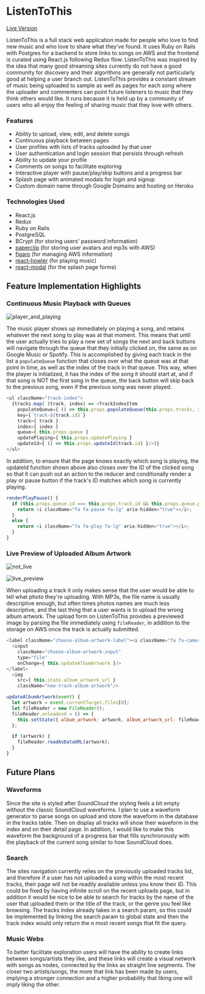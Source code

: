 # ListenToThis
[Live Version](www.listentothis.media)

ListenToThis is a full stack web application made for people who love to find new music and who love to share what they've found. It uses Ruby on Rails with Postgres for a backend to store links to songs on AWS and the frontend is curated using React.js following Redux flow. ListenToThis was inspired by the idea that many good streaming sites currently do not have a good community for discovery and their algorithms are generally not particularly good at helping a user branch out. ListenToThis provides a constant stream of music being uploaded to sample as well as pages for each song where the uploader and commenters can point future listeners to music that they think others would like. It runs because it is held up by a community of users who all enjoy the feeling of sharing music that they love with others.

### Features
* Ability to upload, view, edit, and delete songs
* Continuous playback between pages
* User profiles with lists of tracks uploaded by that user
* User authentication and login session that persists through refresh
* Ability to update your profile
* Comments on songs to facilitate exploring
* Interactive player with pause/play/skip buttons and a progress bar
* Splash page with animated modals for login and signup
* Custom domain name through Google Domains and hosting on Heroku

### Technologies Used
* React.js
* Redux
* Ruby on Rails
* PostgreSQL
* BCrypt (for storing users' password information)
* [paperclip][paperclip] (for storing user avatars and mp3s with AWS)
* [figaro][figaro] (for managing AWS information)
* [react-howler][react-howler] (for playing music)
* [react-modal][react-modal] (for the splash page forms)

[react-howler]: https://github.com/thangngoc89/react-howler
[react-modal]: https://github.com/reactjs/react-modal
[figaro]: https://rubygems.org/gems/figaro/
[paperclip]: https://rubygems.org/gems/paperclip/

## Feature Implementation Highlights

### Continuous Music Playback with Queues
![player_and_playing](https://s3-us-west-1.amazonaws.com/listentothis-pro/player_and_playing.png)

The music player shows up immediately on playing a song, and retains whatever the next song to play was at that moment. This means that until the user actually tries to play a new set of songs the next and back buttons will navigate through the queue that they initially clicked on, the same as on Google Music or Spotify. This is accomplished by giving each track in the list a `populateQueue` function that closes over what the queue was at that point in time, as well as the index of the track in that queue. This way, when the player is initialized, it has the index of the song it should start at, and if that song is NOT the first song in the queue, the back button will skip back to the previous song, even if the previous song was never played.

```javascript
<ul className="track-index">
  {tracks.map( (track, index) => <TrackIndexItem
    populateQueue={ () => this.props.populateQueue(this.props.tracks, index) }
    key={`track-${track.id}`}
    track={ track }
    index={ index }
    queue={ this.props.queue }
    updatePlaying={ this.props.updatePlaying }
    updateId={ () => this.props.updateId(track.id) }/>)}
</ul>
```

In addition, to ensure that the page knows exactly which song is playing, the updateId function shown above also closes over the ID of the clicked song so that it can push out an action to the reducer and conditionally render a play or pause button if the track's ID matches which song is currently playing.

```javascript
renderPlayPause() {
  if (this.props.queue.id === this.props.track.id && this.props.queue.playing) {
    return <i className="fa fa-pause fa-lg" aria-hidden="true"></i>;
  }
  else {
    return <i className="fa fa-play fa-lg" aria-hidden="true"></i>;
  }
}
```

### Live Preview of Uploaded Album Artwork
![not_live](https://s3-us-west-1.amazonaws.com/listentothis-pro/not_preview.png)

![live_preview](https://s3-us-west-1.amazonaws.com/listentothis-pro/live_preview.png)

When uploading a track it only makes sense that the user would be able to tell what photo they're uploading. With MP3s, the file name is usually descriptive enough, but often times photos names are much less descriptive, and the last thing that a user wants is to upload the wrong album artwork. The upload form on ListenToThis provides a previewed image by parsing the file immediately using `fileReader`, in addition to the storage on AWS once the track is actually submitted.

```javascript
<label className="choose-album-artwork-label"><i className="fa fa-camera" aria-hidden="true"></i>Update image
  <input
    className="choose-album-artwork-input"
    type="file"
    onChange={ this.updateAlbumArtwork }/>
</label>
  <img
    src={ this.state.album_artwork_url }
    className="new-track-album-artwork"/>
```

```javascript
updateAlbumArtwork(event) {
  let artwork = event.currentTarget.files[0];
  let fileReader = new FileReader();
  fileReader.onloadend = () => {
    this.setState({ album_artwork: artwork, album_artwork_url: fileReader.result });
  };

  if (artwork) {
    fileReader.readAsDataURL(artwork);
  }
}
```
## Future Plans
### Waveforms
Since the site is styled after SoundCloud the styling feels a bit empty without the classic SoundCloud waveforms. I plan to use a waveform generator to parse songs on upload and store the waveform in the database in the tracks table. Then on display all tracks will show their waveform in the index and on their detail page. In addition, I would like to make this waveform the background of a progress bar that fills synchronously with the playback of the current song similar to how SoundCloud does.

### Search
The sites navigation currently relies on the previously uploaded tracks list, and therefore if a user has not uploaded a song within the most recent tracks, their page will not be readily available unless you know their ID. This could be fixed by having infinite scroll on the recent uploads page, but in addition it would be nice to be able to search for tracks by the name of the user that uploaded them or the title of the track, or the genre you feel like browsing. The tracks index already takes in a search param, so this could be implemented by linking the search param to global state and then the track index would only return the n most recent songs that fit the query.

### Music Webs
To better facilitate exploration users will have the ability to create links between songs/artists they like, and these links will create a visual network with songs as nodes, connected by the links as straight line segments. The closer two artists/songs, the more that link has been made by users, implying a stronger connection and a higher probability that liking one will imply liking the other.
